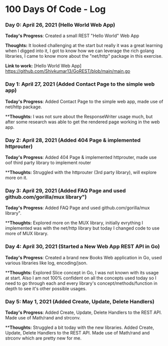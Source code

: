 # 100 Days Of Code - Log

### Day 0: April 26, 2021 (Hello World Web App)

**Today's Progress**: Created a small REST "Hello World" Web App

**Thoughts:** It looked challenging at the start but really it was a great learning when I digged into it, I got to know how we can leverage the rich golang libraries, I came to know more about the "net/http" package in this exercise.

**Link to work:** [Hello World Web App] https://github.com/Shivkumar13/GoREST/blob/main/main.go

### Day 1: April 27, 2021 (Added Contact Page to the simple web app)

**Today's Progress**: Added Contact Page to the simple web app, made use of net/http package.

****Thoughts:** I was not sure about the ResponseWriter usage much, but after some research was able to get the rendered page working in the web app.

### Day 2: April 28, 2021 (Added 404 Page & implemented httprouter)

**Today's Progress**: Added 404 Page & implemented httprouter, made use oof third party library to implement router

****Thoughts:** Struggled with the httprouter (3rd party library), will explore more on it.

### Day 3: April 29, 2021 (Added FAQ Page and used github.com/gorilla/mux library")

**Today's Progress**: Added FAQ Page and used github.com/gorilla/mux library". 

****Thoughts:** Explored more on the MUX library, initially evrything I implemented was with the net/http library but today I changed code to use more of MUX library.


### Day 4: April 30, 2021 (Started a New Web App REST API in Go)

**Today's Progress**: Created a brand new Books Web application in Go, used various libraries like log, encoding/json. 

****Thoughts:** Explored Slice concept in Go, I was not known with its usage at start. Also I am not 100% confident on all the concepts used today so I need to go through each and every library's concept/methods/function in depth to see it's other possible usages.


### Day 5: May 1, 2021 (Added Create, Update, Delete Handlers)

**Today's Progress**: Added Create, Update, Delete Handlers to the REST API. Made use of Math/rand and strconv.

****Thoughts:** Struggled a bit today with the new libraries. Added Create, Update, Delete Handlers to the REST API. Made use of Math/rand and strconv which are pretty new for me.



